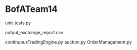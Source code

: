 # BofATeam14

unit-tests.py

output_exchange_report.csv

continuousTradingEngine.py
auction.py
OrderManagement.py
